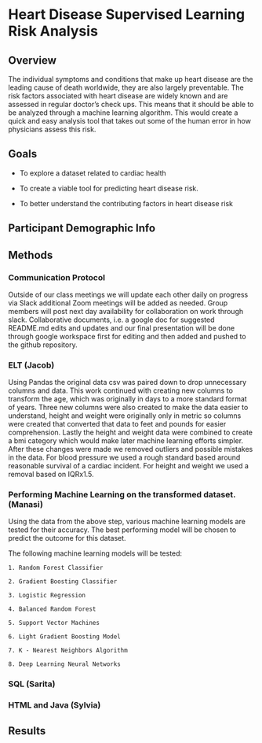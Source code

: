 # Heart Disease Supervised Learning Risk Analysis 

## Overview

The individual symptoms and conditions that make up heart disease are the leading cause of death worldwide, they are also largely preventable. The risk factors associated with heart disease are widely known and are assessed in regular doctor’s check ups. This means that it should be able to be analyzed through a machine learning algorithm. This would create a quick and easy analysis tool that takes out some of the human error in how physicians assess this risk.

## Goals

- To explore a dataset related to cardiac health

- To create a viable tool for predicting heart disease risk.

- To better understand the contributing factors in heart disease risk	

## Participant Demographic Info

## Methods 

### Communication Protocol

Outside of our class meetings we will update each other daily on progress via Slack additional Zoom meetings will be added as needed. Group members will post next day availability for collaboration on work through slack. Collaborative documents, i.e. a google doc for suggested README.md edits and updates and our final presentation will be done through google workspace first for editing and then added and pushed to the github repository. 

### ELT (Jacob)

Using Pandas the original data csv was paired down to drop unnecessary columns and data. This work continued with creating new columns to transform the age, which was originally in days to a more standard format of years. Three new columns were also created to make the data easier to understand, height and weight were originally only in metric so columns were created that converted that data to feet and pounds for easier comprehension. Lastly the height and weight data were combined to create a bmi category which would make later machine learning efforts simpler. After these changes were made we removed outliers and possible mistakes in the data. For blood pressure we used a rough standard based around reasonable survival of a cardiac incident. For height and weight we used a removal based on IQRx1.5. 

### Performing Machine Learning on the transformed dataset. (Manasi)

Using the data from the above step, various machine learning models are tested for their accuracy. The best performing model will be chosen to predict the outcome for this dataset.

The following machine learning models will be tested:

    1. Random Forest Classifier

    2. Gradient Boosting Classifier

    3. Logistic Regression

    4. Balanced Random Forest

    5. Support Vector Machines

    6. Light Gradient Boosting Model

    7. K - Nearest Neighbors Algorithm

    8. Deep Learning Neural Networks

### SQL (Sarita)

### HTML and Java (Sylvia)
 
## Results 
